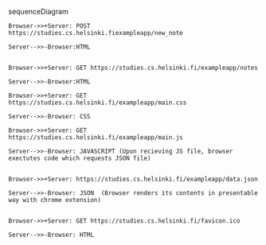 sequenceDiagram 

    Browser->>+Server: POST https://studies.cs.helsinki.fiexampleapp/new_note
    
    Server-->>-Browser:HTML
    

    Browser->>+Server: GET https://studies.cs.helsinki.fi/exampleapp/notes
    
    Server-->>-Browser:HTML    

    Browser->>+Server: GET https://studies.cs.helsinki.fi/exampleapp/main.css
    
    Server-->>-Browser: CSS    

    Browser->>+Server: GET https://studies.cs.helsinki.fi/exampleapp/main.js
    
    Server-->>-Browser: JAVASCRIPT (Upon recieving JS file, browser exectutes code which requests JSON file)
 

    Browser->>+Server: https://studies.cs.helsinki.fi/exampleapp/data.json
    
    Server-->>-Browser: JSON  (Browser renders its contents in presentable way with chrome extension)   


    Browser->>+Server: GET https://studies.cs.helsinki.fi/favicon.ico
    
    Server-->>-Browser: HTML     

